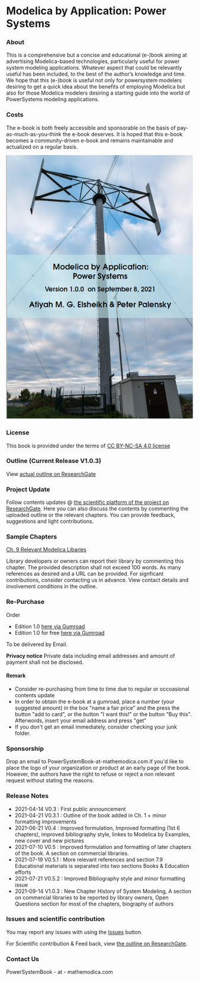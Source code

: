 # Modelica by Application: Power Systems 

### About 

This is a comprehensive but a concise and educational (e-)book aiming at advertising Modelica-based technologies, particularly useful for power system modeling applications. Whatever aspect that could be relevantly useful has been included,  to the best of the author’s knowledge and time.  We hope that this (e-)book is useful not only for powersystem modelers desiring to get a quick idea about the benefits of employing Modelica but also for those Modelica modelers desiring a starting guide into the world of PowerSystems modeling applications.

### Costs 

The e-book is both freely accessible and sponsorable on the basis of pay-as-much-as-you-think the e-book deserves. It is hoped that this e-book becomes a community-driven e-book and remains maintainable and actualized on a regular basis. 

![Cover](MPSCoverActual.png)

### License 

This book is provided under the terms of [CC BY-NC-SA 4.0 license](https://creativecommons.org/licenses/by-nc-sa/4.0/)

### Outline (Current Release V1.0.3)

View [actual outline on ResearchGate](https://www.researchgate.net/publication/353340102_Book_Outline_Modelica_by_Application_Power_Systems)

### Project Update 

Follow contents updates @ [the scientific platform of the project on ResearchGate](https://www.researchgate.net/project/Book-Modelica-By-Application-Power-Systems). Here you can also discuss the contents by commenting the uploaded outline or the relevant chapters. You can provide feedback, suggestions and light contributions.

### Sample Chapters 

[Ch. 9 Relevant Modelica Libaries](https://www.researchgate.net/publication/354619412_Relevant_Modelica_Libraries)

Library developers or owners can report their library by commenting this chapter. The provided description shall not exceed 100 words. As many references as desired and a URL can be provided. For signficant contributions, consider contacting us in advance. View contact details and involvement conditions in the outline. 

### Re-Purchase

Order 
- Edition 1.0 [here via Gumroad](https://gum.co/mathemodica-powsys)
- Edition 1.0 for free [here via Gumroad](https://gum.co/mathemodica-powsys-free) 

To be delivered by Email. 

**Privacy notice** Private data including email addresses and amount of payment shall not be disclosed. 

#### Remark 

* Consider re-purchasing from time to time due to regular or occoasional contents update
*  In order to obtain the e-book at a gumroad, place a number (your suggested amount) in the box "name a fair price" and the press the button "add to card", or the button "I want this!" or the button "Buy this". Afterwords, insert your email address and press "get"
*  If you don't get an email immediately, consider checking your junk folder.

### Sponsorship 

Drop an email to PowerSystemBook-at-mathemodica.com if you'd like to place the logo of your organization or product at an early page of the book. However, the authors have the right to refuse or reject a non relevant request without stating the reasons. 

### Release Notes 

- 2021-04-14 V0.3   : First public announcement 
- 2021-04-21 V0.3.1 : Outline of the book added in Ch. 1 + minor formatting improvements  
- 2021-06-21 V0.4   : Improved formulation, Improved formatting (1st 6 chapters), improved bibliography style, linkes to Modelica by Examples, new cover and new pictures  
- 2021-07-10 V0.5   : Improved formulation and formatting of later chapters of the book. A section on commercial libraries. 
- 2021-07-19 V0.5.1 : More relevant references and section 7.9 Educational materials is separated into two sections Books & Education efforts  
- 2021-07-21 V0.5.2 : Improved Bibliography style and minor formatting issue
- 2021-09-14 V1.0.3 : New Chapter History of System Modeling, A section on commercial libraries to be reported by library owners, Open Questions section for most of the chapters, biography of authors

### Issues and scientific contribution

You may report any issues with using the [Issues](https://github.com/Mathemodica/ModelicaPowerSystemBook/issues) button.

For Scientific contribution & Feed back, view [the outline on ResearchGate](https://www.researchgate.net/publication/353340102_Book_Outline_Modelica_by_Application_Power_Systems).

### Contact Us

PowerSystemBook - at - mathemodica.com
